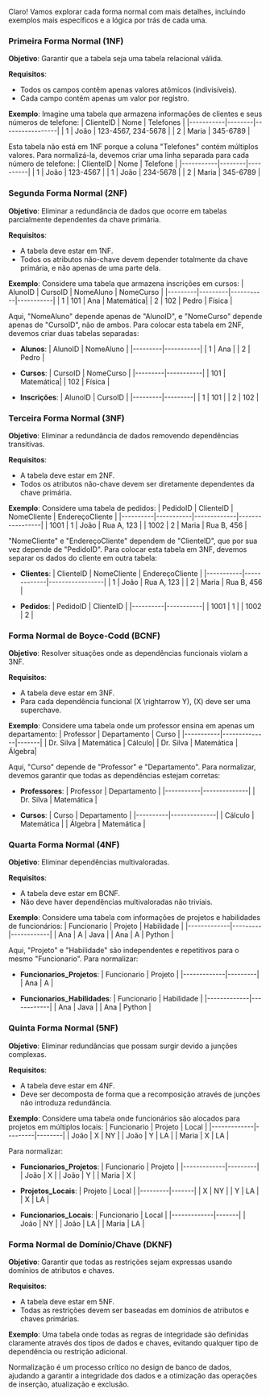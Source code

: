 Claro! Vamos explorar cada forma normal com mais detalhes, incluindo exemplos mais específicos e a lógica por trás de cada uma.

### Primeira Forma Normal (1NF)
**Objetivo**: Garantir que a tabela seja uma tabela relacional válida.

**Requisitos**:
- Todos os campos contêm apenas valores atômicos (indivisíveis).
- Cada campo contém apenas um valor por registro.

**Exemplo**:
Imagine uma tabela que armazena informações de clientes e seus números de telefone:
| ClienteID | Nome   | Telefones       |
|-----------|--------|-----------------|
| 1         | João   | 123-4567, 234-5678 |
| 2         | Maria  | 345-6789        |

Esta tabela não está em 1NF porque a coluna "Telefones" contém múltiplos valores. Para normalizá-la, devemos criar uma linha separada para cada número de telefone:
| ClienteID | Nome   | Telefone |
|-----------|--------|----------|
| 1         | João   | 123-4567 |
| 1         | João   | 234-5678 |
| 2         | Maria  | 345-6789 |

### Segunda Forma Normal (2NF)
**Objetivo**: Eliminar a redundância de dados que ocorre em tabelas parcialmente dependentes da chave primária.

**Requisitos**:
- A tabela deve estar em 1NF.
- Todos os atributos não-chave devem depender totalmente da chave primária, e não apenas de uma parte dela.

**Exemplo**:
Considere uma tabela que armazena inscrições em cursos:
| AlunoID | CursoID | NomeAluno | NomeCurso |
|---------|---------|-----------|-----------|
| 1       | 101     | Ana       | Matemática|
| 2       | 102     | Pedro     | Física    |

Aqui, "NomeAluno" depende apenas de "AlunoID", e "NomeCurso" depende apenas de "CursoID", não de ambos. Para colocar esta tabela em 2NF, devemos criar duas tabelas separadas:
- **Alunos**:
  | AlunoID | NomeAluno |
  |---------|-----------|
  | 1       | Ana       |
  | 2       | Pedro     |

- **Cursos**:
  | CursoID | NomeCurso |
  |---------|-----------|
  | 101     | Matemática|
  | 102     | Física    |

- **Inscrições**:
  | AlunoID | CursoID |
  |---------|---------|
  | 1       | 101     |
  | 2       | 102     |

### Terceira Forma Normal (3NF)
**Objetivo**: Eliminar a redundância de dados removendo dependências transitivas.

**Requisitos**:
- A tabela deve estar em 2NF.
- Todos os atributos não-chave devem ser diretamente dependentes da chave primária.

**Exemplo**:
Considere uma tabela de pedidos:
| PedidoID | ClienteID | NomeCliente | EndereçoCliente |
|----------|-----------|-------------|-----------------|
| 1001     | 1         | João        | Rua A, 123      |
| 1002     | 2         | Maria       | Rua B, 456      |

"NomeCliente" e "EndereçoCliente" dependem de "ClienteID", que por sua vez depende de "PedidoID". Para colocar esta tabela em 3NF, devemos separar os dados do cliente em outra tabela:
- **Clientes**:
  | ClienteID | NomeCliente | EndereçoCliente |
  |-----------|-------------|-----------------|
  | 1         | João        | Rua A, 123      |
  | 2         | Maria       | Rua B, 456      |

- **Pedidos**:
  | PedidoID | ClienteID |
  |----------|-----------|
  | 1001     | 1         |
  | 1002     | 2         |

### Forma Normal de Boyce-Codd (BCNF)
**Objetivo**: Resolver situações onde as dependências funcionais violam a 3NF.

**Requisitos**:
- A tabela deve estar em 3NF.
- Para cada dependência funcional \(X \rightarrow Y\), \(X\) deve ser uma superchave.

**Exemplo**:
Considere uma tabela onde um professor ensina em apenas um departamento:
| Professor | Departamento | Curso |
|-----------|--------------|-------|
| Dr. Silva | Matemática   | Cálculo|
| Dr. Silva | Matemática   | Álgebra|

Aqui, "Curso" depende de "Professor" e "Departamento". Para normalizar, devemos garantir que todas as dependências estejam corretas:
- **Professores**:
  | Professor | Departamento |
  |-----------|--------------|
  | Dr. Silva | Matemática   |

- **Cursos**:
  | Curso    | Departamento |
  |----------|--------------|
  | Cálculo  | Matemática   |
  | Álgebra  | Matemática   |

### Quarta Forma Normal (4NF)
**Objetivo**: Eliminar dependências multivaloradas.

**Requisitos**:
- A tabela deve estar em BCNF.
- Não deve haver dependências multivaloradas não triviais.

**Exemplo**:
Considere uma tabela com informações de projetos e habilidades de funcionários:
| Funcionario | Projeto | Habilidade |
|-------------|---------|------------|
| Ana         | A       | Java       |
| Ana         | A       | Python     |

Aqui, "Projeto" e "Habilidade" são independentes e repetitivos para o mesmo "Funcionario". Para normalizar:
- **Funcionarios_Projetos**:
  | Funcionario | Projeto |
  |-------------|---------|
  | Ana         | A       |

- **Funcionarios_Habilidades**:
  | Funcionario | Habilidade |
  |-------------|------------|
  | Ana         | Java       |
  | Ana         | Python     |

### Quinta Forma Normal (5NF)
**Objetivo**: Eliminar redundâncias que possam surgir devido a junções complexas.

**Requisitos**:
- A tabela deve estar em 4NF.
- Deve ser decomposta de forma que a recomposição através de junções não introduza redundância.

**Exemplo**:
Considere uma tabela onde funcionários são alocados para projetos em múltiplos locais:
| Funcionario | Projeto | Local  |
|-------------|---------|--------|
| João        | X       | NY     |
| João        | Y       | LA     |
| Maria       | X       | LA     |

Para normalizar:
- **Funcionarios_Projetos**:
  | Funcionario | Projeto |
  |-------------|---------|
  | João        | X       |
  | João        | Y       |
  | Maria       | X       |

- **Projetos_Locais**:
  | Projeto | Local |
  |---------|-------|
  | X       | NY    |
  | Y       | LA    |
  | X       | LA    |

- **Funcionarios_Locais**:
  | Funcionario | Local |
  |-------------|-------|
  | João        | NY    |
  | João        | LA    |
  | Maria       | LA    |

### Forma Normal de Domínio/Chave (DKNF)
**Objetivo**: Garantir que todas as restrições sejam expressas usando domínios de atributos e chaves.

**Requisitos**:
- A tabela deve estar em 5NF.
- Todas as restrições devem ser baseadas em domínios de atributos e chaves primárias.

**Exemplo**:
Uma tabela onde todas as regras de integridade são definidas claramente através dos tipos de dados e chaves, evitando qualquer tipo de dependência ou restrição adicional.

Normalização é um processo crítico no design de banco de dados, ajudando a garantir a integridade dos dados e a otimização das operações de inserção, atualização e exclusão.